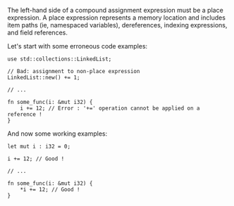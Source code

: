 The left-hand side of a compound assignment expression must be a place
expression. A place expression represents a memory location and includes
item paths (ie, namespaced variables), dereferences, indexing expressions,
and field references.

Let's start with some erroneous code examples:

```compile_fail,E0067
use std::collections::LinkedList;

// Bad: assignment to non-place expression
LinkedList::new() += 1;

// ...

fn some_func(i: &mut i32) {
    i += 12; // Error : '+=' operation cannot be applied on a reference !
}
```

And now some working examples:

```
let mut i : i32 = 0;

i += 12; // Good !

// ...

fn some_func(i: &mut i32) {
    *i += 12; // Good !
}
```
